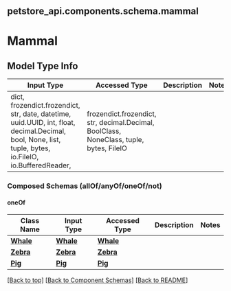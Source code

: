 <a name="top"></a>
## petstore_api.components.schema.mammal
# Mammal

## Model Type Info
Input Type | Accessed Type | Description | Notes
------------ | ------------- | ------------- | -------------
dict, frozendict.frozendict, str, date, datetime, uuid.UUID, int, float, decimal.Decimal, bool, None, list, tuple, bytes, io.FileIO, io.BufferedReader,  | frozendict.frozendict, str, decimal.Decimal, BoolClass, NoneClass, tuple, bytes, FileIO |  |

### Composed Schemas (allOf/anyOf/oneOf/not)
#### oneOf
Class Name | Input Type | Accessed Type | Description | Notes
------------- | ------------- | ------------- | ------------- | -------------
[**Whale**](Whale.md) | [**Whale**](Whale.md) | [**Whale**](Whale.md) |  |
[**Zebra**](Zebra.md) | [**Zebra**](Zebra.md) | [**Zebra**](Zebra.md) |  |
[**Pig**](Pig.md) | [**Pig**](Pig.md) | [**Pig**](Pig.md) |  |

[[Back to top]](#top) [[Back to Component Schemas]](../../../README.md#Component-Schemas) [[Back to README]](../../../README.md)